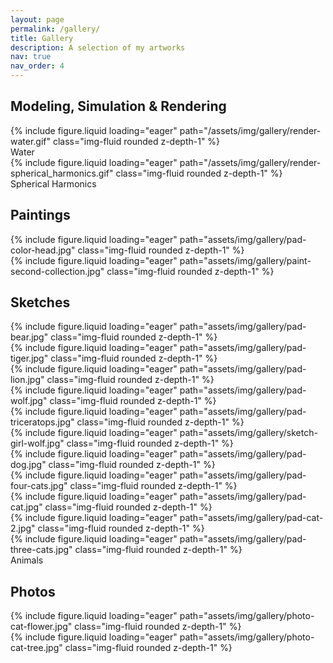 ```yaml
---
layout: page
permalink: /gallery/
title: Gallery
description: A selection of my artworks 
nav: true
nav_order: 4
---
```


## Modeling, Simulation & Rendering

<div class="row mt-3">
    <div class="col-sm mt-3 mt-md-0">
        {% include figure.liquid loading="eager" path="/assets/img/gallery/render-water.gif" class="img-fluid rounded z-depth-1" %}
        <div class="caption">
            Water
        </div>
    </div>
    <div class="col-sm mt-3 mt-md-0">
        {% include figure.liquid loading="eager" path="/assets/img/gallery/render-spherical_harmonics.gif" class="img-fluid rounded z-depth-1" %}
        <div class="caption">
            Spherical Harmonics
        </div>
    </div>
</div>


## Paintings

<div class="row mt-3">
    <div class="col-sm mt-3 mt-md-0">
        {% include figure.liquid loading="eager" path="assets/img/gallery/pad-color-head.jpg" class="img-fluid rounded z-depth-1" %}
    </div>
	<div class="col-sm mt-3 mt-md-0">
        {% include figure.liquid loading="eager" path="assets/img/gallery/paint-second-collection.jpg" class="img-fluid rounded z-depth-1" %}
    </div>
</div>

## Sketches

<div class="row mt-3">
    <div class="col-sm mt-3 mt-md-0">
        {% include figure.liquid loading="eager" path="assets/img/gallery/pad-bear.jpg" class="img-fluid rounded z-depth-1" %}
    </div>
	<div class="col-sm mt-3 mt-md-0">
        {% include figure.liquid loading="eager" path="assets/img/gallery/pad-tiger.jpg" class="img-fluid rounded z-depth-1" %}
    </div>
	<div class="col-sm mt-3 mt-md-0">
        {% include figure.liquid loading="eager" path="assets/img/gallery/pad-lion.jpg" class="img-fluid rounded z-depth-1" %}
    </div>
	<div class="col-sm mt-3 mt-md-0">
        {% include figure.liquid loading="eager" path="assets/img/gallery/pad-wolf.jpg" class="img-fluid rounded z-depth-1" %}
    </div>
	<div class="col-sm mt-3 mt-md-0">
        {% include figure.liquid loading="eager" path="assets/img/gallery/pad-triceratops.jpg" class="img-fluid rounded z-depth-1" %}
    </div>
    <div class="col-sm mt-3 mt-md-0">
        {% include figure.liquid loading="eager" path="assets/img/gallery/sketch-girl-wolf.jpg" class="img-fluid rounded z-depth-1" %}
    </div>
</div>

<div class="row mt-3">
    <div class="col-sm mt-3 mt-md-0">
        {% include figure.liquid loading="eager" path="assets/img/gallery/pad-dog.jpg" class="img-fluid rounded z-depth-1" %}
    </div>
	<div class="col-sm mt-3 mt-md-0">
        {% include figure.liquid loading="eager" path="assets/img/gallery/pad-four-cats.jpg" class="img-fluid rounded z-depth-1" %}
    </div>
	<div class="col-sm mt-3 mt-md-0">
        {% include figure.liquid loading="eager" path="assets/img/gallery/pad-cat.jpg" class="img-fluid rounded z-depth-1" %}
    </div>
	<div class="col-sm mt-3 mt-md-0">
        {% include figure.liquid loading="eager" path="assets/img/gallery/pad-cat-2.jpg" class="img-fluid rounded z-depth-1" %}
    </div>
	<div class="col-sm mt-3 mt-md-0">
        {% include figure.liquid loading="eager" path="assets/img/gallery/pad-three-cats.jpg" class="img-fluid rounded z-depth-1" %}
    </div>
</div>

<div class="caption">
    Animals
</div>


## Photos

<div class="row mt-3">
    <div class="col-sm mt-3 mt-md-0">
        {% include figure.liquid loading="eager" path="assets/img/gallery/photo-cat-flower.jpg" class="img-fluid rounded z-depth-1" %}
    </div>
	<div class="col-sm mt-3 mt-md-0">
        {% include figure.liquid loading="eager" path="assets/img/gallery/photo-cat-tree.jpg" class="img-fluid rounded z-depth-1" %}
    </div>
</div>
